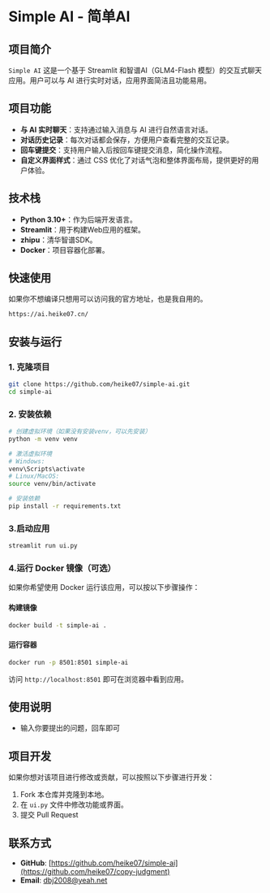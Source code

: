 # Simple AI - 简单AI

## 项目简介

`Simple AI` 这是一个基于 Streamlit 和智谱AI（GLM4-Flash 模型）的交互式聊天应用。用户可以与 AI 进行实时对话，应用界面简洁且功能易用。

## 项目功能

- **与 AI 实时聊天**：支持通过输入消息与 AI 进行自然语言对话。
- **对话历史记录**：每次对话都会保存，方便用户查看完整的交互记录。
- **回车键提交**：支持用户输入后按回车键提交消息，简化操作流程。
- **自定义界面样式**：通过 CSS 优化了对话气泡和整体界面布局，提供更好的用户体验。

## 技术栈

- **Python 3.10+**：作为后端开发语言。
- **Streamlit**：用于构建Web应用的框架。
- **zhipu**：清华智谱SDK。
- **Docker**：项目容器化部署。

## 快速使用

如果你不想编译只想用可以访问我的官方地址，也是我自用的。

```bash
https://ai.heike07.cn/
```

## 安装与运行

### 1. 克隆项目

```bash
git clone https://github.com/heike07/simple-ai.git
cd simple-ai
```

### 2. 安装依赖

```bash
# 创建虚拟环境（如果没有安装venv，可以先安装）
python -m venv venv

# 激活虚拟环境
# Windows:
venv\Scripts\activate
# Linux/MacOS:
source venv/bin/activate

# 安装依赖
pip install -r requirements.txt
```

### 3.启动应用

```bash
streamlit run ui.py
```

### 4.运行 Docker 镜像（可选）

如果你希望使用 Docker 运行该应用，可以按以下步骤操作：

#### 构建镜像

```bash
docker build -t simple-ai .
```

#### 运行容器

```bash
docker run -p 8501:8501 simple-ai
```

访问 `http://localhost:8501` 即可在浏览器中看到应用。

## 使用说明

* 输入你要提出的问题，回车即可

## 项目开发

如果你想对该项目进行修改或贡献，可以按照以下步骤进行开发：

1. Fork 本仓库并克隆到本地。
2. 在 `ui.py` 文件中修改功能或界面。
3. 提交 Pull Request

## 联系方式

* ​**GitHub**​: [https://github.com/heike07/simple-ai](https://github.com/heike07/copy-judgment)
* **Email**: dbj2008@yeah.net











